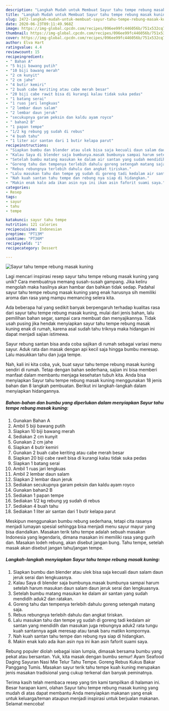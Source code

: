 ```yaml
---
description: "Langkah Mudah untuk Membuat Sayur tahu tempe rebung masak kuning Anti Gagal"
title: "Langkah Mudah untuk Membuat Sayur tahu tempe rebung masak kuning Anti Gagal"
slug: 2472-langkah-mudah-untuk-membuat-sayur-tahu-tempe-rebung-masak-kuning-anti-gagal
date: 2020-06-23T09:11:49.968Z
image: https://img-global.cpcdn.com/recipes/096ee99fc446056b/751x532cq70/sayur-tahu-tempe-rebung-masak-kuning-foto-resep-utama.jpg
thumbnail: https://img-global.cpcdn.com/recipes/096ee99fc446056b/751x532cq70/sayur-tahu-tempe-rebung-masak-kuning-foto-resep-utama.jpg
cover: https://img-global.cpcdn.com/recipes/096ee99fc446056b/751x532cq70/sayur-tahu-tempe-rebung-masak-kuning-foto-resep-utama.jpg
author: Elva Hart
ratingvalue: 4.4
reviewcount: 15
recipeingredient:
- " Bahan A"
- "5 biji bawang putih"
- "10 biji bawang merah"
- "2 cm kunyit"
- "2 cm jahe"
- "4 butir kemiri"
- "2 buah cabe keriting atau cabe merah besar"
- "20 biji cabe rawit bisa di kurangi kalau tidak suka pedas"
- "1 batang serai"
- "1 ruas jari lengkuas"
- "2 lembar daun salam"
- "2 lembar daun jeruk"
- "secukupnya garam peksin dan kaldu ayam royco"
- " bahan2 B"
- "1 papan tempe"
- "1/2 kg rebung yg sudah di rebus"
- "4 buah tahu"
- "1 liter air santan dari 1 butir kelapa parut"
recipeinstructions:
- "Siapkan bumbu dan blender atau ulek bisa saja kecuali daun salam daun jeruk serai dan lengkuasnya."
- "Kalau Saya di blender saja bumbunya.masak bumbunya sampai harum setelah harum masukan daun salam daun jeruk serai dan lengkuasnya."
- "Setelah bumbu matang masukan ke dalam air santan yang sudah mendidih aduk2 dan ratakan."
- "Goreng tahu dan tempenya terlebih dahulu goreng setengah matang saja."
- "Rebus rebungnya terlebih dahulu dan angkat tiriskan."
- "Lalu masukan tahu dan tempe yg sudah di goreng tadi kedalam air santan yang mendidih dan masukan juga rebungnya aduk2 rata tungu kuah santannya agak meresap atau tanak baru matikn kompornya."
- "Nah kuah santan tahu tempe dan rebung nya siap di hidangkan."
- "Makin enak kalo ada ikan asin nya ini ikan asin faforit suami saya."
categories:
- Resep
tags:
- sayur
- tahu
- tempe

katakunci: sayur tahu tempe 
nutrition: 121 calories
recipecuisine: Indonesian
preptime: "PT13M"
cooktime: "PT36M"
recipeyield: "1"
recipecategory: Dessert

---
```



![Sayur tahu tempe rebung masak kuning](https://img-global.cpcdn.com/recipes/096ee99fc446056b/751x532cq70/sayur-tahu-tempe-rebung-masak-kuning-foto-resep-utama.jpg)

Lagi mencari inspirasi resep sayur tahu tempe rebung masak kuning yang unik? Cara membuatnya memang susah-susah gampang. Jika keliru mengolah maka hasilnya akan hambar dan bahkan tidak sedap. Padahal sayur tahu tempe rebung masak kuning yang enak harusnya sih memiliki aroma dan rasa yang mampu memancing selera kita.

Ada beberapa hal yang sedikit banyak berpengaruh terhadap kualitas rasa dari sayur tahu tempe rebung masak kuning, mulai dari jenis bahan, lalu pemilihan bahan segar, sampai cara membuat dan menyajikannya. Tidak usah pusing jika hendak menyiapkan sayur tahu tempe rebung masak kuning enak di rumah, karena asal sudah tahu triknya maka hidangan ini dapat menjadi sajian istimewa.

Sayur rebung santan bisa anda coba sajikan di rumah sebagai variasi menu sayur. Aduk rata dan masak dengan api kecil saja hingga bumbu meresap. Lalu masukkan tahu dan juga tempe.


Nah, kali ini kita coba, yuk, buat sayur tahu tempe rebung masak kuning sendiri di rumah. Tetap dengan bahan sederhana, sajian ini bisa memberi manfaat dalam membantu menjaga kesehatan tubuh kita. Anda bisa menyiapkan Sayur tahu tempe rebung masak kuning menggunakan 18 jenis bahan dan 8 langkah pembuatan. Berikut ini langkah-langkah dalam menyiapkan hidangannya.

<!--inarticleads1-->

##### Bahan-bahan dan bumbu yang diperlukan dalam menyiapkan Sayur tahu tempe rebung masak kuning:

1. Gunakan  Bahan A
1. Ambil 5 biji bawang putih
1. Siapkan 10 biji bawang merah
1. Sediakan 2 cm kunyit
1. Gunakan 2 cm jahe
1. Siapkan 4 butir kemiri
1. Gunakan 2 buah cabe keriting atau cabe merah besar
1. Siapkan 20 biji cabe rawit bisa di kurangi kalau tidak suka pedas
1. Siapkan 1 batang serai
1. Ambil 1 ruas jari lengkuas
1. Ambil 2 lembar daun salam
1. Siapkan 2 lembar daun jeruk
1. Sediakan secukupnya garam peksin dan kaldu ayam royco
1. Gunakan  bahan2 B
1. Sediakan 1 papan tempe
1. Sediakan 1/2 kg rebung yg sudah di rebus
1. Sediakan 4 buah tahu
1. Sediakan 1 liter air santan dari 1 butir kelapa parut


Meskipun menggunakan bumbu rebung sederhana, tetapi cita rasanya menjadi lumayan spesial sehingga bisa menjadi menu sayur mayur yang bisa diandalkan. Masakan terik tahu tempe adalah sebuah masakan Indonesia yang legendaris, dimana masakan ini memiliki rasa yang gurih dan. Masakan lodeh rebung, akan disebut jangan bung. Tahu tempe, setelah masak akan disebut jangan tahu/jangan tempe. 

<!--inarticleads2-->

##### Langkah-langkah menyiapkan Sayur tahu tempe rebung masak kuning:

1. Siapkan bumbu dan blender atau ulek bisa saja kecuali daun salam daun jeruk serai dan lengkuasnya.
1. Kalau Saya di blender saja bumbunya.masak bumbunya sampai harum setelah harum masukan daun salam daun jeruk serai dan lengkuasnya.
1. Setelah bumbu matang masukan ke dalam air santan yang sudah mendidih aduk2 dan ratakan.
1. Goreng tahu dan tempenya terlebih dahulu goreng setengah matang saja.
1. Rebus rebungnya terlebih dahulu dan angkat tiriskan.
1. Lalu masukan tahu dan tempe yg sudah di goreng tadi kedalam air santan yang mendidih dan masukan juga rebungnya aduk2 rata tungu kuah santannya agak meresap atau tanak baru matikn kompornya.
1. Nah kuah santan tahu tempe dan rebung nya siap di hidangkan.
1. Makin enak kalo ada ikan asin nya ini ikan asin faforit suami saya.


Rebung populer diolah sebagai isian lumpia, dimasak bersama bumbu yang pekat atau bersantan. Yuk, kita masak dengan bumbu semur! Ayam Seafood Daging Sayuran Nasi Mie Telur Tahu Tempe. Goreng Rebus Kukus Bakar Panggang Tumis. Masakan sayur terik tahu tempe kuah kuning merupakan jenis masakan tradisional yang cukup terkenal dan banyak peminatnya. 

Terima kasih telah membaca resep yang tim kami tampilkan di halaman ini. Besar harapan kami, olahan Sayur tahu tempe rebung masak kuning yang mudah di atas dapat membantu Anda menyiapkan makanan yang enak untuk keluarga/teman ataupun menjadi inspirasi untuk berjualan makanan. Selamat mencoba!
